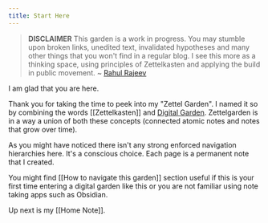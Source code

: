 ```yaml
---
title: Start Here
---  
```

> **DISCLAIMER**
> This garden is a work in progress. You may stumble upon broken links, unedited text, invalidated hypotheses and many other things that you won't find in a regular blog. I see this more as a thinking space, using principles of Zettelkasten and applying the build in public movement.
> ~ [Rahul Rajeev](https://twitter.com/rahulrajeeev)

I am glad that you are here.

Thank you for taking the time to peek into my "Zettel Garden". I named it so by combining the words [[Zettelkasten]] and [Digital Garden](https://maggieappleton.com/garden-history/). Zettelgarden is in a way a union of both these concepts (connected atomic notes and notes that grow over time).

As you might have noticed there isn't any strong enforced navigation hierarchies here. It's a conscious choice. Each page is a permanent note that I created.

You might find [[How to navigate this garden]] section useful if this is your first time entering a digital garden like this or you are not familiar using note taking apps such as Obsidian.

Up next is my [[Home Note]].